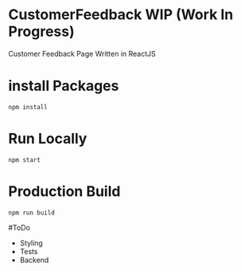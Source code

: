# CustomerFeedback WIP (Work In Progress)
Customer Feedback Page Written in ReactJS

# install Packages
`` npm install            ``

# Run Locally
`` npm start ``

# Production Build
`` npm run build ``

#ToDo
- Styling
- Tests
- Backend
